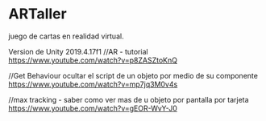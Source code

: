 # ARTaller
juego de cartas en realidad virtual.

Version de Unity 2019.4.17f1
//AR - tutorial
https://www.youtube.com/watch?v=p8ZASZtoKnQ

//Get Behaviour ocultar el script de un objeto por medio de su componente
https://www.youtube.com/watch?v=mp7jq3M0v4s

//max tracking - saber como ver mas de u objeto por pantalla por tarjeta 
https://www.youtube.com/watch?v=gEOR-WvY-J0

